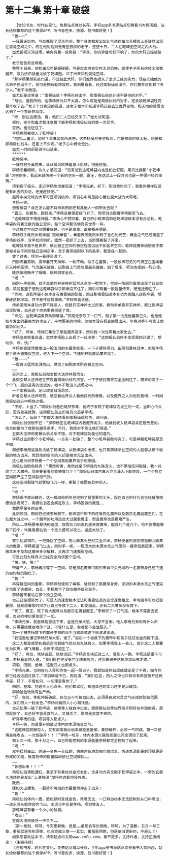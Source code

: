 # 第十二集 第十章 破袋
        【告知书友，时代在变化，免费站点难以长存，手机app多书源站点切换看书大势所趋，站长给你推荐的这个换源APP，听书音色多、换源、找书都好使！】
       “轰~~~”
       一阵震天巨响，气劲撕裂了混沌空间，整个身体都发出如此气劲的蚩尤赤裸着上身陡然出现在混沌空间之中，而在他对边则是有些狼狈的老子，整整十日，二人在乾坤图空间之内大战。
       蚩尤俯视天河战场，嘴角有着一丝笑容：“李耳，你的算盘可打不响了，你的大阵已经被破了。”
       老子脸色有些难看。
       整整十日来，他和蚩尤可是硬碰硬，可是盘古肉身实在太过恐怖，即使老子所有绝技全部都展开，最后依旧被蚩尤破了乾坤图，冲了出来回到混沌空间。
       “那李杨果然有些门道，不过经此大阵，你们魔界也损失了至少三成的实力，现在元始他的大弟子也出手了，他可是拥有乾坤袋的，我倒要看看，经过南极仙翁出手，你们魔界还能剩下多少人。”老子冷傲道。
       蚩尤却是淡笑道：“南极仙翁？李杨已经出手，那南极仙翁估计还不是他的对手。”
       “胡说，据我所知，这李杨修为并不太高，怎么可能是南极仙翁的对手，定会被乾坤袋轻而易举收了去。”老子十分肯定的说道，这老子根本不知道李杨已经去过魔界圣地，和天地的感悟也达到了一个暂新的高度。
       “哼，别在这废话，看，他们二人已经交手了。”蚩尤冷笑道。
       顿时，老子和蚩尤都注意着下面李杨和南极仙翁的第一次交手。
       忽然，蚩尤怔住了。
       李杨竟然被收入了乾坤袋！
       “哈哈……蚩尤，如何？果真如我所说吧，这李杨虽然天资极高，可是修炼时日太短，想要和那南极仙翁斗，还差上不少呢。”老子心中畅快无比。
       蚩尤一时间却是说不出话来。
       ******
       乾坤袋中。
       一阵芬芳扑鼻而来，丝丝微风吹拂着身上肌肤，很是舒服。
       李杨闭着眼睛，许久才感叹道：“没有想到这乾坤袋内也是如此舒服，果真比我那‘小乾坤袋’厉害的多，看起来就仿佛一个新的空间一般，霸王，在这过上一段时间也是一件很不错的事情。”
       项羽摇了摇头，走近李杨急切催促道：“李杨兄弟，好了，别浪费时间了，我看你模样应该是有出去的办法，还是赶快吧。”
       魔界中央元域的大军可是项羽统帅，项羽心中可是担心着仙魔大战的大局呢。
       李杨一笑。
       想要破袋？自己怎么能不将师弟田刚还有其他人一同带出去呢？
       “霸王，别着急，跟我来。”李杨说着便直接飞开了，而项羽也跟着李杨御空飞去。
       “这乾坤袋不愧是神器。”李杨心中赞叹着，自己的小乾坤袋和这乾坤袋根本没有办法比，乾坤袋内有着无数的独立空间，每个空间都仿佛真实世界一样。
       不过独立空间之间想要穿越，也不是难事，直接撕开便是。
       李杨双手陡然出现神器‘撼地拳套’，拳套表面陡然出现了金色的光芒，精金之气已经覆盖了李杨的双手，双手如同钢爪，猛然一把抓了上去，当即便撕裂了开来。
       乾坤袋毕竟不是世界，彼此独立空间的稳定程度远远不如各界空间。乾坤袋魔帝级别高手都是被关在不同的独立空间之中，至于魔帝级别以下的高手，都是在一起的。
       穿了过去，项羽一看便呆滞了。
       田刚闭着双眼，高举着开天神斧，一动不动，似乎在蓄势，一股依稀可见的气流正在围绕着开天神斧旋转，气流越来越强，田刚身上气势也是越来越强，到了后来，项羽也感到一阵心惊。
       陡然田刚睁开了眼睛，眼神洞穿金石。
       “喝！”
       田刚一声低喝，双手高举的开天神斧猛然从高空一劈而下，空间一阵剧烈震荡出现了丝丝裂痕，项羽甚至于感到这乾坤袋似乎都承受不住了，而后却有着一股能量传来，硬是抵御住了。
       “师弟，这乾坤袋不但本身有着极强的防御，而且那南极仙翁本身功力也融入这乾坤袋，想要破这乾坤袋，并不是件容易事情。”李杨笑着说道。
       师弟田刚本身功力算不得惊人，但是开天神斧太过厉害，竟然单单靠开天神斧，都让乾坤袋出现裂痕，自己这个师弟果真很是了得。
       “师兄，这乾坤袋果真防御够强。”田刚无奈叹了一口气，刚才那一击是他蓄势已久，也是他如今发出的最强大的攻击了，平常厮杀的时候，他根本没有机会施展出来，毕竟对手不可能让他蓄势如此久。
       “好了，师弟，待我们集合了那些魔界高手，然后我一次性带着大家出去。”
       李杨当即笑着说道，忽然李杨脸上出现了一丝冷笑：“这南极仙翁终于发现我的计谋了，想动手，哼，快。”
       李杨体表陡然爆发出一股澎湃的水属性能量，一下子便将项羽、田刚包裹在其中，而后李杨双手便火速撕裂空间，进入下一个空间，飞速的开始救助魔界高手。
       “轰~~~~”
       一股真火猛然澎湃而出，燃烧了田刚原本所在独立空间。
       ……
       天河之上，南极仙翁和玄都大法师并肩而立。
       此刻玄都大法师还在赞叹着南极仙翁的厉害，一下子便将魔界完全压制住了，魔界的高手一个个飞一般的逃离的远远的，根本不敢进入战场之中。
       一个南极仙翁，足以改变战场局势。
       听着玄都大法师夸赞，感受着仙界众人看他目光的尊敬，以及魔界之人对他的畏惧，一时间南极仙翁心中畅快之极。
       “不好，上当了。”南极仙翁脸色陡然铁青，他终于发现了乾坤袋内发生的一切，当即心中大怒，没有丝毫犹豫，这南极仙翁立即用真火追杀李杨。
       “怎么了，仙翁？”玄都大法师看到南极仙翁脸色，询问道。
       南极仙翁恨恨不已：“那李杨正在乾坤袋内救魔界高手，他被我收入乾坤袋肯定是故意的，他目的是为了救那些魔界高手，不行，我绝对不能让他们得逞。”
       玄都大法师和南极仙翁关系不错，对于乾坤袋功能也知道的。
       李杨过去的那个小乾坤袋，一旦有一处破了，整个小乾坤袋都将完了。可是神器乾坤袋却是不同。
       即使李杨用最强攻击破了乾坤袋，从乾坤袋中出来，也只有李杨所在空间的人能够从那个破裂的地方出来，而其他的空间的人却是根本无法出来。
       这也是为何李杨要一个个空间救助魔界高手的原因。
       南极仙翁脸色铁青：“果然厉害，竟然丝毫不惧我的九昧真火，也不惧怕空间裂缝，我一共收了六大魔帝，我倒要看看他能够救几个！”南极仙翁体内真火完全涌入小乾坤袋，一个个独立空间都产生了空间裂缝气劲。
       这些空间裂缝气劲犹如飞刀一样，撕裂了被困在其中的人。
       ……
       “哼！”
       李杨眼中放出精光，这一瞬间他明白已经到了最重要的关头，现在自己的行为也已经被那南极仙翁发现了，南极仙翁定会疯狂攻击，李杨要做的就是……
       救助尽量多的高手。
       此刻项羽、田刚已经被李杨救下，乾坤袋中剩下的还有四名魔帝以及数百名魔君魔王们，在仙魔大战之中，一个魔帝的功用远远大过魔君魔王，而且魔帝也是极难产生。
       所以……李杨要用最快的速度，按照功力由高到底来救魔帝，能救几个是几个。他不妄想能够救下四个，毕竟南极仙翁一个念头便可以攻击，速度太快了。
       “喝！”
       双手犹如钢爪，一把撕裂了空间，而九昧真火已然完全冲出，李杨便看到那惊慌抵御九昧真火的魔帝，李杨极速飞过去，同时手一挥，一股庞大的本源水灵之气便将一魔帝包裹起来，李杨根本来不及和这魔帝多说解释，又再次飞速撕裂空间。
       可是此刻九昧真火已经完全灼烧整个空间。
       “快，快，快！”
       带着三人，李杨再次穿了一空间，可是那名魔帝中期的来自中央元域的一名魔帝身已经飞速的被灼烧的融化了。
       “轰！”
       再穿越空间的霎那，李杨悍然使用了瞬移，陡然到了那魔帝身旁，澎湃的本源水灵之气便完全包裹了这魔帝，自此，李杨救下了四位魔帝级别高手。
       李杨苦笑着站在那个独立空间。
       自己已经很努力了，可是人的速度根本无法和南极仙翁的意念速度相比，幸亏魔帝可以抵御霎那，就是那霎那时间才让自己多救下二人，即使如此，还有二大魔帝没有救下。
       “死了，霸王，死了两大魔帝以及数百名魔君魔王。”李杨叹了一口气道，根本不需要去查探，自己的神识便发现了一切。
       “李杨兄弟，我叁难能够活下来，全是兄弟大恩，大恩不言谢，他人李杨兄弟你有什么命令，只需要给我叁难传个话，不管什么是，叁难都不会皱眉头。”
       第一个被李杨救下的魔帝中期的高手当即单膝跪下感激涕零道。
       “我铭逊也谨记李杨兄弟大恩，谢了。”最后一个被救下的魔帝中期高手铭记也猛然跪下道。
       这二人都是感受到最后空间裂缝气劲以及九昧真火，如果李杨慢上一会儿，估计这二人都要化为灰烬，魂飞魄散，永世不得超生了。
       “好了，两位，快快请起。快快请起。”李杨连忙扶起这二人，受别人一跪，李杨还是很不习惯，李杨看着四人道，“我们现在还没有完全脱离危险，还需要破开这乾坤袋出去才成。”
       项羽、田刚、叁难、铭逊四人也都点头。
       “李杨兄弟，当初在凡人界和你在一起一段日子，我就知道你日后成就定是了不得，如今你却已经远远超过我了。”项羽唏嘘不已，而后道，“我们在这，四人之中也只有你有希望破开这乾坤袋，好了，不管如何，一切便是看你了。”
       田刚、叁难、铭逊三人也点头，他们都试过，知道自己的实力还不足以破袋。
       李杨脸色微微有些严肃。
       “好，各位，等乾坤袋破后，各位且不可独自出去，必须呆在这水灵之气形成的防御范围内，我们四人一起出去。”李杨对着四人小心嘱托道。
       自己如果一破了乾坤袋，叁难等人独自冲出去，而南极仙翁等仙界高手刚好在外面偷袭，那可就惨了，自己好不容易救的人，又被杀了，那可是非常不爽的。
       听得李杨的话，项羽等人都点头。
       李杨一笑，而后便开始鼓动体内的本源精金之气。
       “这乾坤袋防御惊人，又有那南极仙翁本身能量抵御，要想破开，必须一气呵成，第一次便用最强攻击，一次性破开！！！”李杨一咬牙，体内本源火属性能量也完全调动了起来。
       和上次一样，那十分之一，自己所能控制的本源能量李杨都完全控制了起来。
       “喝！”
       双手猛然击出，两道一金色一赤红的，仿佛两条游龙相互缠绕着，两道本源能量的顶端更是形成的尖端，极度恐怖的能量瞬间便让空间碎裂……
       ……
       “休想出来！！！”
       南极仙翁满脸通红，甚至于有着丝丝金光发出，全身功力完全融于乾坤袋之中，一旁的玄都大法师也是发出‘上清符印’加持在这乾坤袋外表。
       陡然——
       犹如火山爆发，一股势不可挡的力量轰然冲击了出来！
       “轰！”
       南极仙翁体内一震，脸色顿时变成金色，难看无比，一口鲜血根本无法控制的从口中喷出，一道水流从乾坤袋内飞出，水流当中正是李杨、项羽等五人。
       那乾坤袋有着一个小小的破洞。
       “攻击！”
       玄都大法师陡然一声令下……
       （第一章到，呵呵，今天更新晚，但是……番茄会写的很晚，呵呵，为了道歉，五月一号三章，番茄就是写到深夜，也会完成三章~~~其实，番茄虽然晚，但是依旧更新的，不是么？）
       如果您喜欢这本书，请来起点中文网www.cmFu.com，章节更多，支持作者，支持正版阅读！（未完待续）
       【告知书友，时代在变化，免费站点难以长存，手机app多书源站点切换看书大势所趋，站长给你推荐的这个换源APP，听书音色多、换源、找书都好使！】
